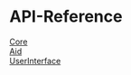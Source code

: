 # API-Reference
[Core](Core/modules/FudgeCore.html)  
[Aid](Aid/modules/FudgeAid.html)  
[UserInterface](UserInterface/modules/FudgeUserinterface.html)  
